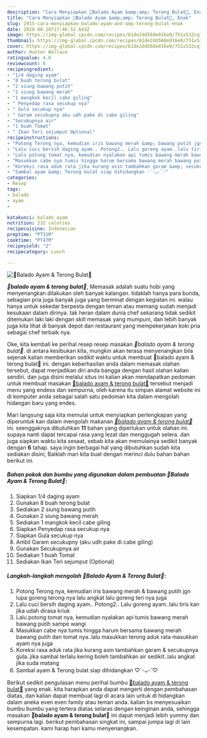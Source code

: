 ```yaml
---
description: "Cara Menyiapkan 🍗Balado Ayam &amp;amp; Terong Bulat🍗, Enak"
title: "Cara Menyiapkan 🍗Balado Ayam &amp;amp; Terong Bulat🍗, Enak"
slug: 2915-cara-menyiapkan-balado-ayam-and-amp-terong-bulat-enak
date: 2020-08-26T17:46:52.643Z
image: https://img-global.cpcdn.com/recipes/61de2dd568e016e0/751x532cq70/🍗balado-ayam-terong-bulat🍗-foto-resep-utama.jpg
thumbnail: https://img-global.cpcdn.com/recipes/61de2dd568e016e0/751x532cq70/🍗balado-ayam-terong-bulat🍗-foto-resep-utama.jpg
cover: https://img-global.cpcdn.com/recipes/61de2dd568e016e0/751x532cq70/🍗balado-ayam-terong-bulat🍗-foto-resep-utama.jpg
author: Hunter Wallace
ratingvalue: 4.6
reviewcount: 8
recipeingredient:
- "1/4 daging ayam"
- "8 buah terong bulat"
- "2 siung bawang putih"
- "2 siung bawang merah"
- "1 mangkok kecil cabe giling"
- " Penyedap rasa secukup nya"
- " Gula secukup nya"
- " Garam secukupny aku udh pake di cabe giling"
- "Secukupnya air"
- "1 buah Tomat"
- " Ikan Teri sejumput Optional"
recipeinstructions:
- "Potong Terong nya, kemudian iris bawang merah &amp; bawang putih jgn lupa goreng terong nya lalu angkat lalu goreng teri nya juga"
- "Lalu cuci bersih daging ayam.. Potong2.. Lalu goreng ayam..lalu tiris kan jika udah dirasa kriuk"
- "Lalu potong tomat nya, kemudian nyalakan api tumis bawang merah bawang putih sampe wangi"
- "Masukkan cabe nya tumis hingga harum bersama bawang merah bawang putih dan tomat nya..lalu masukkan terong aduk rata masukkan ayam nya juga"
- "Koreksi rasa aduk rata jika kurang asin tambahkan garam &amp; secukupnya gula..jika sambal terlalu kering boleh tambahkan air sedikit..lalu angkat jika suda matang"
- "Sambal ayam &amp; Terong bulat siap dihidangkan ♡´･ᴗ･`♡"
categories:
- Resep
tags:
- balado
- ayam
- 

katakunci: balado ayam  
nutrition: 232 calories
recipecuisine: Indonesian
preptime: "PT31M"
cooktime: "PT47M"
recipeyield: "2"
recipecategory: Lunch

---
```



![🍗Balado Ayam &amp; Terong Bulat🍗](https://img-global.cpcdn.com/recipes/61de2dd568e016e0/751x532cq70/🍗balado-ayam-terong-bulat🍗-foto-resep-utama.jpg)

<b><i>🍗balado ayam &amp; terong bulat🍗</i></b>, Memasak adalah suatu hobi yang menyenangkan dilakukan oleh banyak kalangan. tidaklah hanya para bunda, sebagian pria juga banyak juga yang berminat dengan kegiatan ini. walau hanya untuk sekedar berpesta dengan teman atau memang sudah menjadi kesukaan dalam dirinya. tak heran dalam dunia chef sekarang tidak sedikit ditemukan laki laki dengan skill memasak yang mumpuni, dan lebih banyak juga kita lihat di banyak depot dan restaurant yang mempekerjakan koki pria sebagai chef terbaik nya.

Oke, kita kembali ke perihal resep resep masakan <i>🍗balado ayam &amp; terong bulat🍗</i>. di antara kesibukan kita, mungkin akan terasa menyenangkan bila sejenak kalian memberikan sedikit waktu untuk membuat 🍗balado ayam &amp; terong bulat🍗 ini. dengan keberhasilan anda dalam memasak olahan tersebut, dapat menjadikan diri anda bangga dengan hasil olahan kalian sendiri. dan juga disini melalui situs ini kalian akan mendapatkan pedoman untuk membuat masakan <u>🍗balado ayam &amp; terong bulat🍗</u> tersebut menjadi menu yang endess dan sempurna, oleh karena itu simpan alamat website ini di komputer anda sebagai salah satu pedoman kita dalam mengolah hidangan baru yang endes.




Mari langsung saja kita memulai untuk menyiapkan perlengkapan yang diperuntuk kan dalam mengolah makanan <u><i>🍗balado ayam &amp; terong bulat🍗</i></u> ini. seenggaknya dibutuhkan <b>11</b> bahan yang diperlukan untuk olahan ini. supaya nanti dapat tercapai rasa yang lezat dan menggugah selera. dan juga siapkan waktu kita sesaat, sebab kita akan memulainya sedikit banyak dengan <b>6</b> tahap. saya ingin berbagai hal yang dibutuhkan sudah kita sediakan disini, Baiklah mari kita buat dengan merinci dulu bahan bahan berikut ini.

<!--inarticleads1-->

##### Bahan pokok dan bumbu yang digunakan dalam pembuatan 🍗Balado Ayam &amp; Terong Bulat🍗:

1. Siapkan 1/4 daging ayam
1. Gunakan 8 buah terong bulat
1. Sediakan 2 siung bawang putih
1. Gunakan 2 siung bawang merah
1. Sediakan 1 mangkok kecil cabe giling
1. Siapkan  Penyedap rasa secukup nya
1. Siapkan  Gula secukup nya
1. Ambil  Garam secukupny (aku udh pake di cabe giling)
1. Gunakan Secukupnya air
1. Sediakan 1 buah Tomat
1. Sediakan  Ikan Teri sejumput (Optional)




<!--inarticleads2-->

##### Langkah-langkah mengolah 🍗Balado Ayam &amp; Terong Bulat🍗:

1. Potong Terong nya, kemudian iris bawang merah &amp; bawang putih jgn lupa goreng terong nya lalu angkat lalu goreng teri nya juga
1. Lalu cuci bersih daging ayam.. Potong2.. Lalu goreng ayam..lalu tiris kan jika udah dirasa kriuk
1. Lalu potong tomat nya, kemudian nyalakan api tumis bawang merah bawang putih sampe wangi
1. Masukkan cabe nya tumis hingga harum bersama bawang merah bawang putih dan tomat nya..lalu masukkan terong aduk rata masukkan ayam nya juga
1. Koreksi rasa aduk rata jika kurang asin tambahkan garam &amp; secukupnya gula..jika sambal terlalu kering boleh tambahkan air sedikit..lalu angkat jika suda matang
1. Sambal ayam &amp; Terong bulat siap dihidangkan ♡´･ᴗ･`♡




Berikut sedikit pengulasan menu perihal bumbu <u>🍗balado ayam &amp; terong bulat🍗</u> yang enak. kita harapkan anda dapat mengerti dengan pembahasan diatas, dan kalian dapat membuat lagi di acara lain untuk di hidangkan dalam aneka even even family atau teman anda. kalian bs menyesuaikan bumbu bumbu yang tertera diatas selaras dengan keinginan anda, sehingga masakan <b>🍗balado ayam &amp; terong bulat🍗</b> ini dapat menjadi lebih yummy dan sempurna lagi. berikut pembahasan singkat ini, sampai jumpa lagi di lain kesempatan. kami harap hari kamu menyenangkan.
